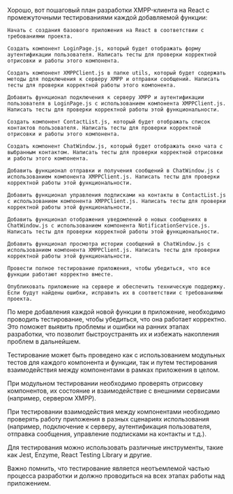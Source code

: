 Хорошо, вот пошаговый план разработки XMPP-клиента на React с промежуточными тестированиями каждой добавляемой функции:

    Начать с создания базового приложения на React в соответствии с требованиями проекта.

    Создать компонент LoginPage.js, который будет отображать форму аутентификации пользователя. Написать тесты для проверки корректной отрисовки и работы этого компонента.

    Создать компонент XMPPClient.js в папке utils, который будет содержать методы для подключения к серверу XMPP и отправки сообщений. Написать тесты для проверки корректной работы этого компонента.

    Добавить функционал подключения к серверу XMPP и аутентификации пользователя в LoginPage.js с использованием компонента XMPPClient.js. Написать тесты для проверки корректной работы этой функциональности.

    Создать компонент ContactList.js, который будет отображать список контактов пользователя. Написать тесты для проверки корректной отрисовки и работы этого компонента.

    Создать компонент ChatWindow.js, который будет отображать окно чата с выбранным контактом. Написать тесты для проверки корректной отрисовки и работы этого компонента.

    Добавить функционал отправки и получения сообщений в ChatWindow.js с использованием компонента XMPPClient.js. Написать тесты для проверки корректной работы этой функциональности.

    Добавить функционал управления подписками на контакты в ContactList.js с использованием компонента XMPPClient.js. Написать тесты для проверки корректной работы этой функциональности.

    Добавить функционал отображения уведомлений о новых сообщениях в ChatWindow.js с использованием компонента NotificationService.js. Написать тесты для проверки корректной работы этой функциональности.

    Добавить функционал просмотра истории сообщений в ChatWindow.js с использованием компонента XMPPClient.js. Написать тесты для проверки корректной работы этой функциональности.

    Провести полное тестирование приложения, чтобы убедиться, что все функции работают корректно вместе.

    Опубликовать приложение на сервере и обеспечить техническую поддержку. Если будут найдены ошибки, исправить их в соответствии с требованиями проекта.

По мере добавления каждой новой функции в приложение, необходимо проводить тестирование, чтобы убедиться, что она работает корректно. Это поможет выявить проблемы и ошибки на ранних этапах разработки, что позволит быстроустранять их и избежать накопления проблем в дальнейшем.

Тестирование может быть проведено как с использованием модульных тестов для каждого компонента и функции, так и путем тестирования взаимодействия между компонентами в рамках приложения в целом.

При модульном тестировании необходимо проверять отрисовку компонентов, их состояние и взаимодействие с внешними сервисами (например, сервером XMPP).

При тестировании взаимодействия между компонентами необходимо проверять работу приложения в разных сценариях использования (например, подключение к серверу, аутентификация пользователя, отправка сообщения, управление подписками на контакты и т.д.).

Для тестирования можно использовать различные инструменты, такие как Jest, Enzyme, React Testing Library и другие.

Важно помнить, что тестирование является неотъемлемой частью процесса разработки и должно проводиться на всех этапах работы над приложением.